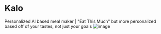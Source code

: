 # Kalo
Personalized AI based meal maker | "Eat This Much" but more personalized based off of your tastes, not just your goals
![image](https://github.com/user-attachments/assets/da3e78f1-a168-46b4-ad24-6302f413e286)
